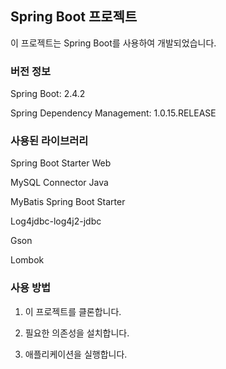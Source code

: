 ## Spring Boot 프로젝트

이 프로젝트는 Spring Boot를 사용하여 개발되었습니다.

### 버전 정보

Spring Boot: 2.4.2

Spring Dependency Management: 1.0.15.RELEASE

### 사용된 라이브러리

Spring Boot Starter Web

MySQL Connector Java

MyBatis Spring Boot Starter

Log4jdbc-log4j2-jdbc

Gson

Lombok

### 사용 방법

1. 이 프로젝트를 클론합니다.

2. 필요한 의존성을 설치합니다.

3. 애플리케이션을 실행합니다.
